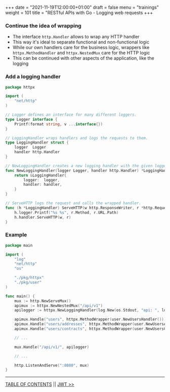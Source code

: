+++
date = "2021-11-19T12:00:00+01:00"
draft = false
menu = "trainings"
weight = 101
title = "RESTful APIs with Go - Logging web requests
+++

### Continue the idea of wrapping

* The interface `http.Handler` allows to wrap any HTTP handler
* This way it's ideal to separate functional and non-functional logic
* While our own handlers care for the business logic, wrappers like `httpx.MethodHandler` and `httpx.NestedMux` care for the HTTP logic
* This can be continued with other aspects of the application, like the logging

### Add a logging handler

```go
package httpx

import (
    "net/http"
)

// Logger defines an interface for many different loggers.
type Logger interface {
    Printf(format string, v ...interface{})
}

// LoggingHandler wraps handlers and logs the requests to them.
type LoggingHandler struct {
    logger  Logger
    handler http.Handler
}

// NewLoggingHandler creates a new logging handler with the given logger and handler.
func NewLoggingHandler(logger Logger, handler http.Handler) *LoggingHandler {
    return &LoggingHandler{
        logger:  logger,
        handler: handler,
    }
}

// ServeHTTP logs the request and calls the wrapped handler.
func (h *LoggingHandler) ServeHTTP(w http.ResponseWriter, r *http.Request) {
    h.logger.Printf("%s %s", r.Method, r.URL.Path)
    h.handler.ServeHTTP(w, r)
}
```

### Example

```go
package main

import (
    "log"
    "net/http"
    "os"

    "./pkg/httpx"
    "./pkg/user"
)

func main() { 
    mux := http.NewServeMux()
    apimux := httpx.NewNestedMux("/api/v1")
    apilogger := httpx.NewLoggingHandler(log.New(os.Stdout, "api: ", log.LstdFlags), apimux)

    apimux.Handle("users", httpx.MethodWrapper(user.NewUsersHandler()))
    apimux.Handle("users/addresses", httpx.MethodWrapper(user.NewUsersAddressesHandler()))v
    apimux.Handle("users/contracts", httpx.MethodWrapper(user.NewUsersContractsHandler()))

    // ...

    mux.Handle("/api/v1/", apilogger)

    // ...

    http.ListenAndServe(":8080", mux)
}
```

---

[TABLE OF CONTENTS](../index.md) || [JWT >>](jwt.md)

